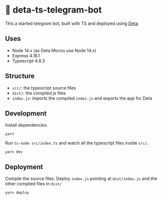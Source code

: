 # 🤖 deta-ts-telegram-bot

This a started telegram bot, built with TS and deployed using [Deta](https://www.deta.sh/).

## Uses

- Node 14.x (as Deta Micros use Node 14.x)
- Express 4.18.1
- Typescript 4.8.3

## Structure

- `src/`: the typescript source files
- `dist/`: the compiled js files
- `index.js`: imports the compiled `index.js` and exports the app for Deta

## Development

Install dependencies.

```
yarn
```

Run `ts-node src/index.ts` and watch all the typescript files inside `src/`.

```
yarn dev
```

## Deployment

Compile the source files. Deploy `index.js` pointing at `dist/index.js` and the other compiled files in `dist/`

```
yarn deploy
```
